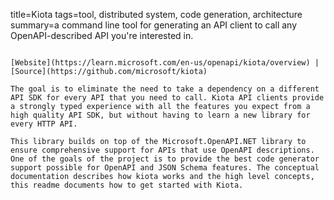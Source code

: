 title=Kiota
tags=tool, distributed system, code generation, architecture
summary=a command line tool for generating an API client to call any OpenAPI-described API you're interested in.
~~~~~~

[Website](https://learn.microsoft.com/en-us/openapi/kiota/overview) | [Source](https://github.com/microsoft/kiota)

The goal is to eliminate the need to take a dependency on a different API SDK for every API that you need to call. Kiota API clients provide a strongly typed experience with all the features you expect from a high quality API SDK, but without having to learn a new library for every HTTP API.

This library builds on top of the Microsoft.OpenAPI.NET library to ensure comprehensive support for APIs that use OpenAPI descriptions. One of the goals of the project is to provide the best code generator support possible for OpenAPI and JSON Schema features. The conceptual documentation describes how kiota works and the high level concepts, this readme documents how to get started with Kiota.


